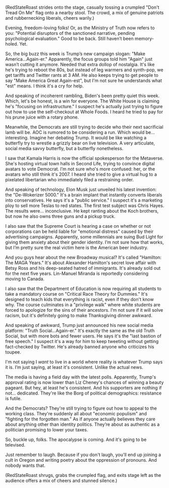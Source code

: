 (RedStateRoast strides onto the stage, casually tossing a crumpled "Don't Tread On Me" flag onto a nearby stool. The crowd, a mix of genuine patriots and rubbernecking liberals, cheers warily.)

Evening, freedom-loving folks! Or, as the Ministry of Truth now refers to you: "Potential disruptors of the sanctioned narrative, pending psychological evaluation." Good to be back. Still haven’t been memory-holed. Yet.

So, the big buzz this week is Trump’s new campaign slogan: "Make America…Again-er." Apparently, the focus groups told him "Again" just wasn’t cutting it anymore. Needed that extra dollop of nostalgia. It's like he's trying to reboot the 80s, but instead of leg warmers and synth-pop, we get tariffs and Twitter rants at 3 AM. He also keeps trying to get people to say "Make America Great Again-est", but I'm not sure he understands what "est" means. I think it's a cry for help.

And speaking of incoherent rambling, Biden's been pretty quiet this week. Which, let's be honest, is a win for everyone. The White House is claiming he's "focusing on infrastructure." I suspect he's actually just trying to figure out how to use the self-checkout at Whole Foods. I heard he tried to pay for his prune juice with a rotary phone.

Meanwhile, the Democrats are still trying to decide who their next sacrificial lamb will be. AOC is rumored to be considering a run. Which would be…interesting. Imagine her debating Trump. It would be like watching a butterfly try to wrestle a grizzly bear on live television. A very articulate, social media savvy butterfly, but a butterfly nonetheless.

I saw that Kamala Harris is now the official spokesperson for the Metaverse. She's hosting virtual town halls in Second Life, trying to convince digital avatars to vote Democrat. I’m not sure who's more confused: her, or the avatars who still think it's 2007. I heard she tried to give a virtual hug to a pixelated libertarian who immediately filed a restraining order.

And speaking of technology, Elon Musk just unveiled his latest invention: the "De-Wokerizer 5000." It's a brain implant that instantly converts liberals into conservatives. He says it's a "public service." I suspect it's a marketing ploy to sell more Teslas to red states. The first test subject was Chris Hayes. The results were… inconclusive. He kept ranting about the Koch brothers, but now he also owns three guns and a pickup truck.

I also saw that the Supreme Court is hearing a case on whether or not corporations can be held liable for "emotional distress" caused by their advertising campaigns. Apparently, some millennials are suing Bud Light for giving them anxiety about their gender identity. I’m not sure how that works, but I’m pretty sure the real victim here is the American beer industry.

And you guys hear about the new Broadway musical? It's called "Hamilton: The MAGA Years." It's about Alexander Hamilton's secret love affair with Betsy Ross and his deep-seated hatred of immigrants. It's already sold out for the next five years. Lin-Manuel Miranda is reportedly considering moving to Canada.

I also saw that the Department of Education is now requiring all students to take a mandatory course on "Critical Race Theory for Dummies." It's designed to teach kids that everything is racist, even if they don't know why. The course culminates in a "privilege walk" where white students are forced to apologize for the sins of their ancestors. I’m not sure if it will solve racism, but it's definitely going to make Thanksgiving dinner awkward.

And speaking of awkward, Trump just announced his new social media platform: "Truth Social…Again-er." It's exactly the same as the old Truth Social, but with more bots and fewer users. He says it's the "last bastion of free speech." I suspect it's a way for him to keep tweeting without getting fact-checked by Twitter. He's already banned anyone who criticizes his toupee.

I'm not saying I *want* to live in a world where reality is whatever Trump says it is. I’m just saying, at least it's consistent. Unlike the actual news.

The media is having a field day with the latest polls. Apparently, Trump's approval rating is now lower than Liz Cheney's chances of winning a beauty pageant. But hey, at least he's consistent. And his supporters are nothing if not… dedicated. They're like the Borg of political demographics: resistance is futile.

And the Democrats? They're still trying to figure out how to appeal to the working class. They're suddenly all about "economic populism" and "fighting for the forgotten man." As if anyone actually believes they care about anything other than identity politics. They’re about as authentic as a politician promising to lower your taxes.

So, buckle up, folks. The apocalypse is coming. And it's going to be televised.

Just remember to laugh. Because if you don't laugh, you'll end up joining a cult in Oregon and writing poetry about the oppression of pronouns. And nobody wants that.

(RedStateRoast shrugs, grabs the crumpled flag, and exits stage left as the audience offers a mix of cheers and stunned silence.)